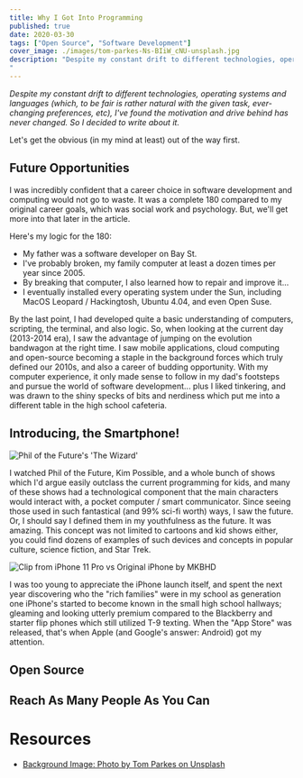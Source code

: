```yaml
---
title: Why I Got Into Programming
published: true
date: 2020-03-30
tags: ["Open Source", "Software Development"]
cover_image: ./images/tom-parkes-Ns-BIiW_cNU-unsplash.jpg
description: "Despite my constant drift to different technologies, operating systems and languages (which, to be fair is rather natural with the given task, ever-changing preferences, etc), I've found the motivation and drive behind has never changed. So I decided to write about it. Let's get the obvious (in my mind at least) out of the way first.
"
---
```


_Despite my constant drift to different technologies, operating systems and languages (which, to be fair is rather natural with the given task, ever-changing preferences, etc), I've found the motivation and drive behind has never changed. So I decided to write about it._

Let's get the obvious (in my mind at least) out of the way first.

## Future Opportunities

I was incredibly confident that a career choice in software development and computing would not go to waste. It was a complete 180 compared to my original career goals, which was social work and psychology. But, we'll get more into that later in the article.

Here's my logic for the 180:

- My father was a software developer on Bay St.
- I've probably broken, my family computer at least a dozen times per year since 2005.
- By breaking that computer, I also learned how to repair and improve it...
- I eventually installed every operating system under the Sun, including MacOS Leopard / Hackingtosh, Ubuntu 4.04, and even Open Suse.

By the last point, I had developed quite a basic understanding of computers, scripting, the terminal, and also logic. So, when looking at the current day (2013-2014 era), I saw the advantage of jumping on the evolution bandwagon at the right time. I saw mobile applications, cloud computing and open-source becoming a staple in the background forces which truly defined our 2010s, and also a career of budding opportunity. With my computer experience, it only made sense to follow in my dad's footsteps and pursue the world of software development... plus I liked tinkering, and was drawn to the shiny specks of bits and nerdiness which put me into a different table in the high school cafeteria.

## Introducing, the Smartphone!

![Phil of the Future's 'The Wizard'](https://vignette.wikia.nocookie.net/philofthefuture/images/5/55/The_wizard_close_up.jpg/revision/latest?cb=20130309144913)

I watched Phil of the Future, Kim Possible, and a whole bunch of shows which I'd argue easily outclass the current programming for kids, and many of these shows had a technological component that the main characters would interact with, a pocket computer / smart communicator. Since seeing those used in such fantastical (and 99% sci-fi worth) ways, I saw the future. Or, I should say I defined them in my youthfulness as the future. It was amazing. This concept was not limited to cartoons and kid shows either, you could find dozens of examples of such devices and concepts in popular culture, science fiction, and Star Trek.

![Clip from iPhone 11 Pro vs Original iPhone by MKBHD](https://i.ytimg.com/vi/zIjngBAxTr4/maxresdefault.jpg)

I was too young to appreciate the iPhone launch itself, and spent the next year discovering who the "rich families" were in my school as generation one iPhone's started to become known in the small high school hallways; gleaming and looking utterly premium compared to the Blackberry and starter flip phones which still utilized T-9 texting. When the "App Store" was released, that's when Apple (and Google's answer: Android) got my attention.

## Open Source

## Reach As Many People As You Can

# Resources

- [Background Image: Photo by Tom Parkes on Unsplash](https://unsplash.com/photos/Ns-BIiW_cNU)
